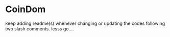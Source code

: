 # CoinDom
keep adding readme(s) whenever changing or updating the codes following two slash comments. lesss go....
